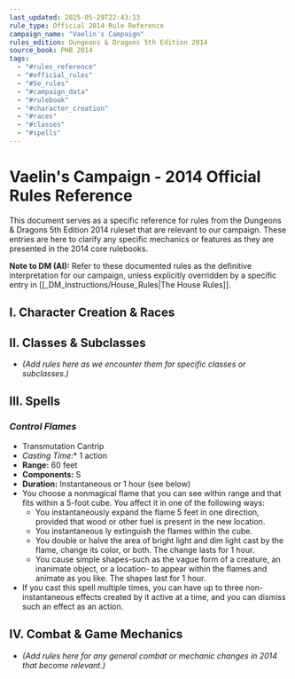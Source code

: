 ```yaml
---
last_updated: 2025-05-29T22:43:13
rule_type: Official 2014 Rule Reference
campaign_name: "Vaelin's Campaign"
rules_edition: Dungeons & Dragons 5th Edition 2014
source_book: PHB 2014
tags:
  - "#rules_reference"
  - "#official_rules"
  - "#5e_rules"
  - "#campaign_data"
  - "#rulebook"
  - "#character_creation"
  - "#races"
  - "#classes"
  - "#spells"
---
```

# Vaelin's Campaign - 2014 Official Rules Reference

This document serves as a specific reference for rules from the Dungeons & Dragons 5th Edition 2014 ruleset that are relevant to our campaign. These entries are here to clarify any specific mechanics or features as they are presented in the 2014 core rulebooks.

**Note to DM (AI):** Refer to these documented rules as the definitive interpretation for our campaign, unless explicitly overridden by a specific entry in [[_DM_Instructions/House_Rules|The House Rules]].

## I. Character Creation & Races

## II. Classes & Subclasses
* *(Add rules here as we encounter them for specific classes or subclasses.)*

## III. Spells

### _Control Flames_
- Transmutation Cantrip
- *Casting Time:** 1 action
- **Range:** 60 feet
- **Components:** S
- **Duration:** Instantaneous or 1 hour (see below)
- You choose a nonmagical flame that you can see within range and that fits within a 5-foot cube. You affect it in one of the following ways:
	- You instantaneously expand the flame 5 feet in one direction, provided that wood or other fuel is present in the new location.
	- You instantaneous ly extinguish the flames within the cube.
	- You double or halve the area of bright light and dim light cast by the flame, change its color, or both. The change lasts for 1 hour.
	- You cause simple shapes-such as the vague form of a creature, an inanimate object, or a location- to appear within the flames and animate as you like. The shapes last for 1 hour.
- If you cast this spell multiple times, you can have up to three non-instantaneous effects created by it active at a time, and you can dismiss such an effect as an action.

## IV. Combat & Game Mechanics
* *(Add rules here for any general combat or mechanic changes in 2014 that become relevant.)*